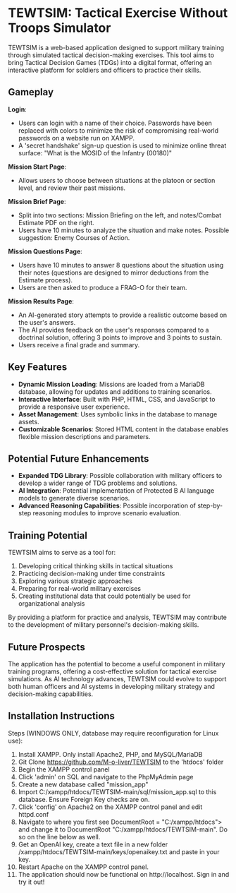 # TEWTSIM: Tactical Exercise Without Troops Simulator

TEWTSIM is a web-based application designed to support military training through simulated tactical decision-making exercises. This tool aims to bring Tactical Decision Games (TDGs) into a digital format, offering an interactive platform for soldiers and officers to practice their skills.

## Gameplay

**Login**:
- Users can login with a name of their choice. Passwords have been replaced with colors to minimize the risk of compromising real-world passwords on a website run on XAMPP.
- A 'secret handshake' sign-up question is used to minimize online threat surface: "What is the MOSID of the Infantry (00180)"

**Mission Start Page**:
- Allows users to choose between situations at the platoon or section level, and review their past missions.

**Mission Brief Page**:
- Split into two sections: Mission Briefing on the left, and notes/Combat Estimate PDF on the right. 
- Users have 10 minutes to analyze the situation and make notes. Possible suggestion: Enemy Courses of Action.

**Mission Questions Page**:
- Users have 10 minutes to answer 8 questions about the situation using their notes (questions are designed to mirror deductions from the Estimate process).
- Users are then asked to produce a FRAG-O for their team.

**Mission Results Page**:
- An AI-generated story attempts to provide a realistic outcome based on the user's answers.
- The AI provides feedback on the user's responses compared to a doctrinal solution, offering 3 points to improve and 3 points to sustain.
- Users receive a final grade and summary.

## Key Features

- **Dynamic Mission Loading**: Missions are loaded from a MariaDB database, allowing for updates and additions to training scenarios.
- **Interactive Interface**: Built with PHP, HTML, CSS, and JavaScript to provide a responsive user experience.
- **Asset Management**: Uses symbolic links in the database to manage assets.
- **Customizable Scenarios**: Stored HTML content in the database enables flexible mission descriptions and parameters.

## Potential Future Enhancements

- **Expanded TDG Library**: Possible collaboration with military officers to develop a wider range of TDG problems and solutions.
- **AI Integration**: Potential implementation of Protected B AI language models to generate diverse scenarios.
- **Advanced Reasoning Capabilities**: Possible incorporation of step-by-step reasoning modules to improve scenario evaluation.

## Training Potential

TEWTSIM aims to serve as a tool for:
1. Developing critical thinking skills in tactical situations
2. Practicing decision-making under time constraints
3. Exploring various strategic approaches
4. Preparing for real-world military exercises
5. Creating institutional data that could potentially be used for organizational analysis

By providing a platform for practice and analysis, TEWTSIM may contribute to the development of military personnel's decision-making skills.

## Future Prospects

The application has the potential to become a useful component in military training programs, offering a cost-effective solution for tactical exercise simulations. As AI technology advances, TEWTSIM could evolve to support both human officers and AI systems in developing military strategy and decision-making capabilities.

## Installation Instructions

Steps (WINDOWS ONLY, database may require reconfiguration for Linux use):
1. Install XAMPP. Only install Apache2, PHP, and MySQL/MariaDB
2. Git Clone https://github.com/M-o-liver/TEWTSIM to the 'htdocs' folder
3. Begin the XAMPP control panel
4. Click 'admin' on SQL and navigate to the PhpMyAdmin page
5. Create a new database called "mission_app"
6. Import C:/xampp/htdocs/TEWTSIM-main/sql/mission_app.sql to this database. Ensure Foreign Key checks are on. 
7. Click 'config' on Apache2 on the XAMPP control panel and edit httpd.conf
8. Navigate to where you first see DocumentRoot = "C:/xampp/htdocs"> and change it to DocumentRoot "C:/xampp/htdocs/TEWTSIM-main". Do so on the line below as well.
9. Get an OpenAI key, create a text file in a new folder /xampp/htdocs/TEWTSIM-main/keys/openaikey.txt and paste in your key.
10. Restart Apache on the XAMPP control panel.
11. The application should now be functional on http://localhost. Sign in and try it out!